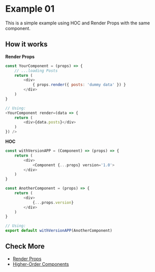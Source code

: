 # Example 01

This is a simple example using HOC and Render Props with the same component.

## How it works

**Render Props**

```js
const YourComponent = (props) => {
    // ...loading Posts
    return (
        <div>
            { props.render({ posts: 'dummy data' }) }
        </div>
    )
}

// Using:
<YourComponent render=(data => {
    return (
        <div>{data.posts}</div>
    )
}) />
```

**HOC**

```js
const withVersionAPP = (Component) => (props) => {
    return (
        <div>
            <Component {...props} version='1.0'>
        </div>
    )
}

const AnotherComponent = (props) => {
    return (
        <div>
            {...props.version}
        </div>
    )
}

// Using:
export default withVersionAPP(AnotherComponent)
```

## Check More

- [Render Props](https://reactjs.org/docs/render-props.html)
- [Higher-Order Components](https://reactjs.org/docs/higher-order-components.html)